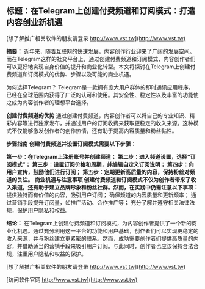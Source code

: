 ## **标题：在Telegram上创建付费频道和订阅模式：打造内容创业新机遇**

[想了解推广相关软件的朋友请登录 http://www.vst.tw](http://www.vst.tw)

**摘要：**
近年来，随着互联网的快速发展，内容创作行业迎来了广阔的发展空间。而在Telegram这样的社交平台上，通过创建付费频道和订阅模式，内容创作者们可以更好地实现自身价值的提升和商业化转型。本文将探讨在Telegram上创建付费频道和订阅模式的优势、步骤以及可能的商业机遇。

为何选择Telegram？
Telegram是一款拥有庞大用户群体的即时通讯应用程序，已经在全球范围内获得了广泛的认可和使用。其安全性、稳定性以及丰富的功能使之成为内容创作者的理想平台选择。

**创建付费频道的优势**
通过创建付费频道，内容创作者可以将自己的专业知识、精彩内容等进行独家发布，并通过用户的订阅收费来获取更稳定的收入来源。这种模式不仅能够激发创作者的创作热情，还有助于提高内容质量和粉丝黏性。

**步骤指南**
**创建付费频道并设置订阅模式需要以下步骤：**

**第一步：在Telegram上注册账号并创建频道；**
**第二步：进入频道设置，选择“订阅模式”；**
**第三步：设置订阅价格和周期，并编辑自定义订阅说明；**
**第四步：向用户宣传，鼓励他们进行订阅；**
**第五步：定期更新高质量的内容，保持粉丝对频道的关注。**
**商业机遇与注意事项 创建付费频道和订阅模式不仅为创作者带来了收入渠道，还有助于建立品牌形象和粉丝社群。然而，在实践中仍需注意以下事项：**
提供独特而有价值的内容，吸引用户订阅；
确保频道的内容质量和更新频率；
通过营销手段提升订阅量，如推广活动、合作推广等；
充分了解并遵守相关法律法规，保护用户隐私和权益。

**结论：**
在Telegram上创建付费频道和订阅模式，为内容创作者提供了一个新的商业化机遇。通过充分利用这一平台的功能和用户基础，创作者们可以实现更稳定的收入来源，并与粉丝建立更紧密的联系。然而，成功需要创作者们提供高质量的内容，并借助适当的营销手段来吸引用户订阅。与此同时，创作者也应该保持合法合规，注重用户隐私和权益的保护。

[想了解推广相关软件的朋友请登录 http://www.vst.tw](http://www.vst.tw)


[访问软件官网 http://www.vst.tw](http://www.vst.tw)
